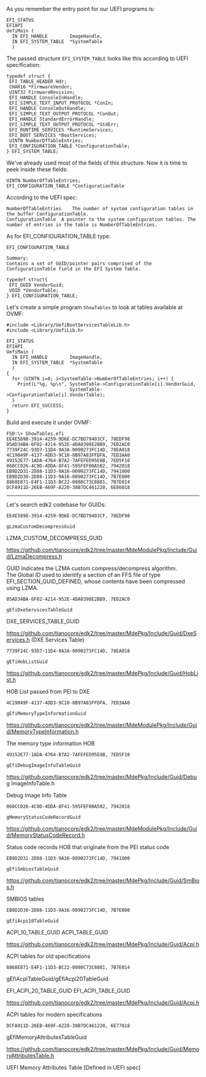 As you remember the entry point for our UEFI programs is:

```
EFI_STATUS
EFIAPI
UefiMain (
  IN EFI_HANDLE        ImageHandle,
  IN EFI_SYSTEM_TABLE  *SystemTable
  )
```

The passed structure `EFI_SYSTEM_TABLE` looks like this according to UEFI specification:

```
typedef struct {
 EFI_TABLE_HEADER Hdr;
 CHAR16 *FirmwareVendor;
 UINT32 FirmwareRevision;
 EFI_HANDLE ConsoleInHandle;
 EFI_SIMPLE_TEXT_INPUT_PROTOCOL *ConIn;
 EFI_HANDLE ConsoleOutHandle;
 EFI_SIMPLE_TEXT_OUTPUT_PROTOCOL *ConOut;
 EFI_HANDLE StandardErrorHandle;
 EFI_SIMPLE_TEXT_OUTPUT_PROTOCOL *StdErr;
 EFI_RUNTIME_SERVICES *RuntimeServices;
 EFI_BOOT_SERVICES *BootServices;
 UINTN NumberOfTableEntries;
 EFI_CONFIGURATION_TABLE *ConfigurationTable;
} EFI_SYSTEM_TABLE;
```

We've already used most of the fields of this structure. Now it is time to peek inside these fields:
```
UINTN NumberOfTableEntries;
EFI_CONFIGURATION_TABLE *ConfigurationTable
```
According to the UEFI spec:
```
NumberOfTableEntries	The number of system configuration tables in the buffer ConfigurationTable.
ConfigurationTable	A pointer to the system configuration tables. The number of entries in the table is NumberOfTableEntries.
```

As for EFI_CONFIGURATION_TABLE type:
```
EFI_CONFIGURATION_TABLE

Summary:
Contains a set of GUID/pointer pairs comprised of the ConfigurationTable field in the EFI System Table.

typedef struct{
 EFI_GUID VendorGuid;
 VOID *VendorTable;
} EFI_CONFIGURATION_TABLE;

```

Let's create a simple program `ShowTables` to look at tables available at OVMF:
```
#include <Library/UefiBootServicesTableLib.h>
#include <Library/UefiLib.h>

EFI_STATUS
EFIAPI
UefiMain (
  IN EFI_HANDLE        ImageHandle,
  IN EFI_SYSTEM_TABLE  *SystemTable
  )
{
  for (UINTN i=0; i<SystemTable->NumberOfTableEntries; i++) {
    Print(L"%g, %p\n", SystemTable->ConfigurationTable[i].VendorGuid,
                       SystemTable->ConfigurationTable[i].VendorTable);
  }
  return EFI_SUCCESS;
}
```

Build and execute it under OVMF:
```
FS0:\> ShowTables.efi
EE4E5898-3914-4259-9D6E-DC7BD79403CF, 78EDF98
05AD34BA-6F02-4214-952E-4DA0398E2BB9, 7ED2AC0
7739F24C-93D7-11D4-9A3A-0090273FC14D, 78EA018
4C19049F-4137-4DD3-9C10-8B97A83FFDFA, 7ED3AA0
49152E77-1ADA-4764-B7A2-7AFEFED95E8B, 7ED5F10
060CC026-4C0D-4DDA-8F41-595FEF00A502, 7942018
EB9D2D31-2D88-11D3-9A16-0090273FC14D, 7941000
EB9D2D30-2D88-11D3-9A16-0090273FC14D, 7B7E000
8868E871-E4F1-11D3-BC22-0080C73C8881, 7B7E014
DCFA911D-26EB-469F-A220-38B7DC461220, 6E86018
```

_______

Let's search edk2 codebase for GUIDs:
```
EE4E5898-3914-4259-9D6E-DC7BD79403CF, 78EDF98
```
`gLzmaCustomDecompressGuid`

LZMA_CUSTOM_DECOMPRESS_GUID

https://github.com/tianocore/edk2/tree/master/MdeModulePkg/Include/Guid/LzmaDecompress.h

GUID indicates the LZMA custom compress/decompress algorithm.  
The Global ID used to identify a section of an FFS file of type EFI_SECTION_GUID_DEFINED, whose contents have been compressed using LZMA. 
```
05AD34BA-6F02-4214-952E-4DA0398E2BB9, 7ED2AC0
```
`gEfiDxeServicesTableGuid`

DXE_SERVICES_TABLE_GUID 

https://github.com/tianocore/edk2/tree/master/MdePkg/Include/Guid/DxeServices.h (DXE Services Table)

```
7739F24C-93D7-11D4-9A3A-0090273FC14D, 78EA018
```
`gEfiHobListGuid`

https://github.com/tianocore/edk2/tree/master/MdePkg/Include/Guid/HobList.h

HOB List passed from PEI to DXE

```
4C19049F-4137-4DD3-9C10-8B97A83FFDFA, 7ED3AA0
```
`gEfiMemoryTypeInformationGuid` 

https://github.com/tianocore/edk2/tree/master/MdeModulePkg/Include/Guid/MemoryTypeInformation.h

The memory type information HOB

```
49152E77-1ADA-4764-B7A2-7AFEFED95E8B, 7ED5F10
```

`gEfiDebugImageInfoTableGuid`

https://github.com/tianocore/edk2/tree/master/MdePkg/Include/Guid/Debug ImageInfoTable.h

Debug Image Info Table

```
060CC026-4C0D-4DDA-8F41-595FEF00A502, 7942018
```
`gMemoryStatusCodeRecordGuid`

https://github.com/tianocore/edk2/tree/master/MdeModulePkg/Include/Guid/MemoryStatusCodeRecord.h

Status code records HOB that originate from the PEI status code

```
EB9D2D31-2D88-11D3-9A16-0090273FC14D, 7941000
```
`gEfiSmbiosTableGuid` 

https://github.com/tianocore/edk2/tree/master/MdePkg/Include/Guid/SmBios.h

SMBIOS tables

```
EB9D2D30-2D88-11D3-9A16-0090273FC14D, 7B7E000
```

`gEfiAcpi10TableGuid` 

ACPI_10_TABLE_GUID     ACPI_TABLE_GUID

https://github.com/tianocore/edk2/tree/master/MdePkg/Include/Guid/Acpi.h

ACPI tables for old specifications

```
8868E871-E4F1-11D3-BC22-0080C73C8881, 7B7E014
```
gEfiAcpiTableGuid/gEfiAcpi20TableGuid

EFI_ACPI_20_TABLE_GUID EFI_ACPI_TABLE_GUID

https://github.com/tianocore/edk2/tree/master/MdePkg/Include/Guid/Acpi.h

ACPI tables for modern specifications

```
DCFA911D-26EB-469F-A220-38B7DC461220, 6E77018
```

gEfiMemoryAttributesTableGuid

https://github.com/tianocore/edk2/tree/master/MdePkg/Include/Guid/MemoryAttributesTable.h

UEFI Memory Attributes Table [Defined in UEFI spec]


